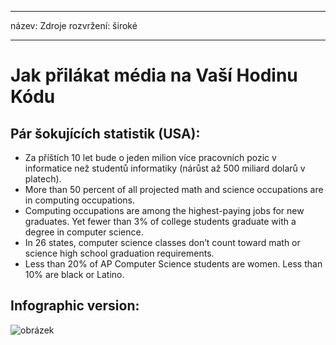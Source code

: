 * * *

název: Zdroje rozvržení: široké

* * *

# Jak přilákat média na Vaší Hodinu Kódu

## Pár šokujících statistik (USA):

  * Za příštích 10 let bude o jeden milion více pracovních pozic v informatice než studentů informatiky (nárůst až 500 miliard dolarů v platech).
  * More than 50 percent of all projected math and science occupations are in computing occupations. 
  * Computing occupations are among the highest-paying jobs for new graduates. Yet fewer than 3% of college students graduate with a degree in computer science.
  * In 26 states, computer science classes don’t count toward math or science high school graduation requirements. 
  * Less than 20% of AP Computer Science students are women. Less than 10% are black or Latino.

## Infographic version:

![obrázek](http://code.org/images/fit-8000/Code.org_infographic.png)